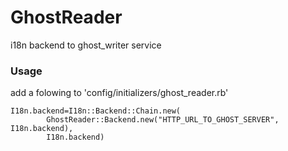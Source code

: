 GhostReader
===========

i18n backend to ghost_writer service

### Usage

add a folowing to 'config/initializers/ghost_reader.rb'

    I18n.backend=I18n::Backend::Chain.new(
            GhostReader::Backend.new("HTTP_URL_TO_GHOST_SERVER", I18n.backend),
            I18n.backend)
